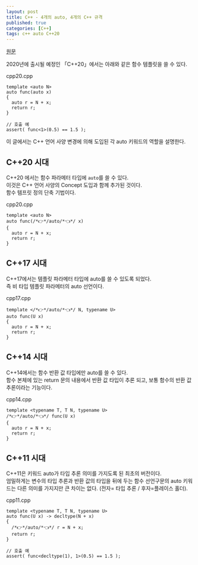 ```yaml
---
layout: post
title: C++ - 4개의 auto, 4개의 C++ 규격
published: true
categories: [C++]
tags: c++ auto C++20
---
```

[원문](https://qiita.com/yohhoy/items/b28258884312c4f55599   )  
  
2020년에 출시될 예정인 「C++20」에서는 아래와 같은 함수 템플릿을 쓸 수 있다.  
  
cpp20.cpp  
```
template <auto N>
auto func(auto x)
{
  auto r = N + x;
  return r;
}

// 호출 예
assert( func<1>(0.5) == 1.5 );
```
  
이 글에서는 C++ 언어 사양 변경에 의해 도입된 각 auto 키워드의 역할을 설명한다.  
  
  
## C++20 시대
C++20 에서는 함수 파라메터 타입에 `auto`를 쓸 수 있다.   
이것은 C++ 언어 사양의 Concept 도입과 함께 추가된 것이다.  
함수 템프릿 정의 단축 기법이다.   
  
cpp20.cpp  
```
template <auto N>
auto func(/*👉*/auto/*👈*/ x)
{
  auto r = N + x;
  return r;
}
```
  
  
  
## C++17 시대
C++17에서는 템플릿 파라메터 타입에 auto를 쓸 수 있도록 되었다.  
즉 비 타입 템플릿 파라메터의 auto 선언이다.  
  
cpp17.cpp  
```
template </*👉*/auto/*👈*/ N, typename U>
auto func(U x)
{
  auto r = N + x;
  return r;
}
```  
  
  
  
## C++14 시대
C++14에서는 함수 반환 값 타입에만 auto를 쓸 수 있다.   
함수 본체에 있는 return 문의 내용에서 반환 값 타입이 추론 되고, 보통 함수의 반환 값 추론이라는 기능이다.  
  
cpp14.cpp  
```
template <typename T, T N, typename U>
/*👉*/auto/*👈*/ func(U x)
{
  auto r = N + x;
  return r;
}
```
  
  
  
## C++11 시대
C++11은 키워드 auto가 타입 추론 의미를 가지도록 된 최초의 버전이다.  
엄밀하게는 변수의 타입 추론과 반환 값의 타입을 뒤에 두는 함수 선언구문의 auto 키워드는 다른 의미를 가지지만 큰 차이는 없다.  (전자= 타입 추론 / 후자=플레이스 홀더).  
  
cpp11.cpp  
```
template <typename T, T N, typename U>
auto func(U x) -> decltype(N + x)
{
  /*👉*/auto/*👈*/ r = N + x;
  return r;
}

// 호출 예
assert( func<decltype(1), 1>(0.5) == 1.5 );
```
  
  
